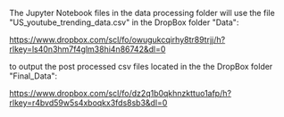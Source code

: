 The Jupyter Notebook files in the data processing folder will use the file "US_youtube_trending_data.csv" in the DropBox folder "Data":

https://www.dropbox.com/scl/fo/owugukcqirhy8tr89trjj/h?rlkey=ls40n3hm7f4glm38hi4n86742&dl=0

to output the post processed csv files located in the the DropBox folder "Final_Data":

https://www.dropbox.com/scl/fo/dz2q1b0qkhnzkttuo1afp/h?rlkey=r4bvd59w5s4xboqkx3fds8sb3&dl=0
